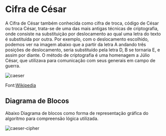 # Cifra de César

A Cifra de César também conhecida como cifra de troca, código de César ou troca César, trata-se de uma das mais antigas técnicas de criptografia, onde consiste na substituição por deslocamento ao qual uma letra do texto é substituída por outra. Por exemplo, com o deslocamento escolhido, podemos ver na imagem abaixo que a partir da letra A andando três posições de deslocamento, seria substituído pela letra D, B se tornaria E, e assim por diante. 
O método de criptografia é uma homenagem a Júlio César, que utilizava para comunicação com seus generais em campo de guerra.

![caeser](https://upload.wikimedia.org/wikipedia/commons/thumb/2/2b/Caesar3.svg/1920px-Caesar3.svg.png)

Font:[Wikipedia](https://pt.wikipedia.org/wiki/Cifra_de_C%C3%A9sar)
   


## Diagrama de Blocos 

Abaixo Diagrama de blocos como forma de representação gráfica do algoritmo para compreensão lógica utilizada.


![caeser-cipher](https://i.ibb.co/25X16pg/diagrama-de-blocos.png)
